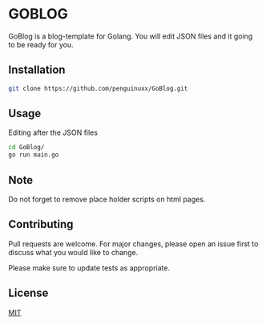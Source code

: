 # GOBLOG

GoBlog is a blog-template for Golang. You will  edit JSON files and it going to be ready for you.

## Installation


```bash
git clone https://github.com/penguinuxx/GoBlog.git
```

## Usage
Editing after the JSON files 
```bash
cd GoBlog/
go run main.go
```

## Note 
Do not forget to remove place holder scripts on html pages.

## Contributing

Pull requests are welcome. For major changes, please open an issue first
to discuss what you would like to change.

Please make sure to update tests as appropriate.

## License

[MIT](https://choosealicense.com/licenses/mit/)
